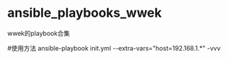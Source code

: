 ansible_playbooks_wwek
======================

wwek的playbook合集

#使用方法
ansible-playbook  init.yml  --extra-vars="host=192.168.1.*" -vvv
